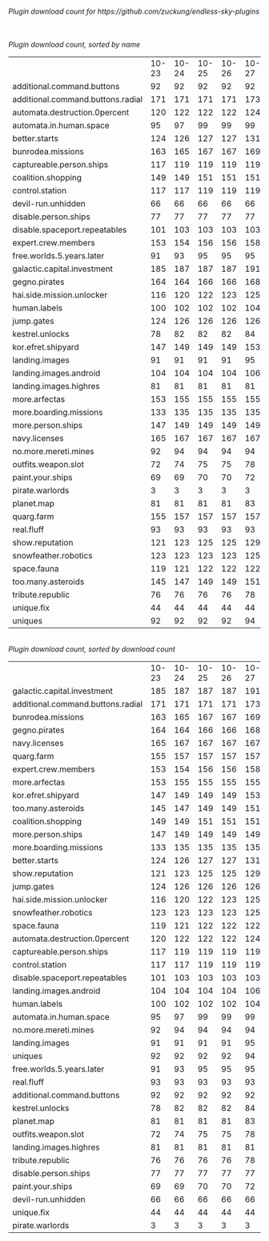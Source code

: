 <h6>Plugin download count for https://github.com/zuckung/endless-sky-plugins<br>
<br>
<h6>Plugin download count, sorted by name<br>
<table>
	<tr>
		<td></td>
		<td>10-23</td>
		<td>10-24</td>
		<td>10-25</td>
		<td>10-26</td>
		<td>10-27</td>
		<td>10-28</td>
		<td>10-29</td>
		<td>today +</td>
	</tr>
	<tr>
		<td>additional.command.buttons</td>
		<td>92</td>
		<td>92</td>
		<td>92</td>
		<td>92</td>
		<td>92</td>
		<td>92</td>
		<td>92</td>
		<td></td>
	</tr>
	<tr>
		<td>additional.command.buttons.radial</td>
		<td>171</td>
		<td>171</td>
		<td>171</td>
		<td>171</td>
		<td>173</td>
		<td>175</td>
		<td>181</td>
		<td>+ 6</td>
	</tr>
	<tr>
		<td>automata.destruction.0percent</td>
		<td>120</td>
		<td>122</td>
		<td>122</td>
		<td>122</td>
		<td>124</td>
		<td>124</td>
		<td>128</td>
		<td>+ 4</td>
	</tr>
	<tr>
		<td>automata.in.human.space</td>
		<td>95</td>
		<td>97</td>
		<td>99</td>
		<td>99</td>
		<td>99</td>
		<td>99</td>
		<td>103</td>
		<td>+ 4</td>
	</tr>
	<tr>
		<td>better.starts</td>
		<td>124</td>
		<td>126</td>
		<td>127</td>
		<td>127</td>
		<td>131</td>
		<td>131</td>
		<td>135</td>
		<td>+ 4</td>
	</tr>
	<tr>
		<td>bunrodea.missions</td>
		<td>163</td>
		<td>165</td>
		<td>167</td>
		<td>167</td>
		<td>169</td>
		<td>173</td>
		<td>178</td>
		<td>+ 5</td>
	</tr>
	<tr>
		<td>captureable.person.ships</td>
		<td>117</td>
		<td>119</td>
		<td>119</td>
		<td>119</td>
		<td>119</td>
		<td>123</td>
		<td>127</td>
		<td>+ 4</td>
	</tr>
	<tr>
		<td>coalition.shopping</td>
		<td>149</td>
		<td>149</td>
		<td>151</td>
		<td>151</td>
		<td>151</td>
		<td>153</td>
		<td>157</td>
		<td>+ 4</td>
	</tr>
	<tr>
		<td>control.station</td>
		<td>117</td>
		<td>117</td>
		<td>119</td>
		<td>119</td>
		<td>119</td>
		<td>121</td>
		<td>125</td>
		<td>+ 4</td>
	</tr>
	<tr>
		<td>devil-run.unhidden</td>
		<td>66</td>
		<td>66</td>
		<td>66</td>
		<td>66</td>
		<td>66</td>
		<td>66</td>
		<td>66</td>
		<td></td>
	</tr>
	<tr>
		<td>disable.person.ships</td>
		<td>77</td>
		<td>77</td>
		<td>77</td>
		<td>77</td>
		<td>77</td>
		<td>77</td>
		<td>81</td>
		<td>+ 4</td>
	</tr>
	<tr>
		<td>disable.spaceport.repeatables</td>
		<td>101</td>
		<td>103</td>
		<td>103</td>
		<td>103</td>
		<td>103</td>
		<td>107</td>
		<td>111</td>
		<td>+ 4</td>
	</tr>
	<tr>
		<td>expert.crew.members</td>
		<td>153</td>
		<td>154</td>
		<td>156</td>
		<td>156</td>
		<td>158</td>
		<td>160</td>
		<td>167</td>
		<td>+ 7</td>
	</tr>
	<tr>
		<td>free.worlds.5.years.later</td>
		<td>91</td>
		<td>93</td>
		<td>95</td>
		<td>95</td>
		<td>95</td>
		<td>95</td>
		<td>99</td>
		<td>+ 4</td>
	</tr>
	<tr>
		<td>galactic.capital.investment</td>
		<td>185</td>
		<td>187</td>
		<td>187</td>
		<td>187</td>
		<td>191</td>
		<td>193</td>
		<td>199</td>
		<td>+ 6</td>
	</tr>
	<tr>
		<td>gegno.pirates</td>
		<td>164</td>
		<td>164</td>
		<td>166</td>
		<td>166</td>
		<td>168</td>
		<td>170</td>
		<td>174</td>
		<td>+ 4</td>
	</tr>
	<tr>
		<td>hai.side.mission.unlocker</td>
		<td>116</td>
		<td>120</td>
		<td>122</td>
		<td>123</td>
		<td>125</td>
		<td>128</td>
		<td>132</td>
		<td>+ 4</td>
	</tr>
	<tr>
		<td>human.labels</td>
		<td>100</td>
		<td>102</td>
		<td>102</td>
		<td>102</td>
		<td>104</td>
		<td>106</td>
		<td>110</td>
		<td>+ 4</td>
	</tr>
	<tr>
		<td>jump.gates</td>
		<td>124</td>
		<td>126</td>
		<td>126</td>
		<td>126</td>
		<td>126</td>
		<td>126</td>
		<td>132</td>
		<td>+ 6</td>
	</tr>
	<tr>
		<td>kestrel.unlocks</td>
		<td>78</td>
		<td>82</td>
		<td>82</td>
		<td>82</td>
		<td>84</td>
		<td>84</td>
		<td>88</td>
		<td>+ 4</td>
	</tr>
	<tr>
		<td>kor.efret.shipyard</td>
		<td>147</td>
		<td>149</td>
		<td>149</td>
		<td>149</td>
		<td>153</td>
		<td>155</td>
		<td>159</td>
		<td>+ 4</td>
	</tr>
	<tr>
		<td>landing.images</td>
		<td>91</td>
		<td>91</td>
		<td>91</td>
		<td>91</td>
		<td>95</td>
		<td>97</td>
		<td>101</td>
		<td>+ 4</td>
	</tr>
	<tr>
		<td>landing.images.android</td>
		<td>104</td>
		<td>104</td>
		<td>104</td>
		<td>104</td>
		<td>106</td>
		<td>106</td>
		<td>110</td>
		<td>+ 4</td>
	</tr>
	<tr>
		<td>landing.images.highres</td>
		<td>81</td>
		<td>81</td>
		<td>81</td>
		<td>81</td>
		<td>81</td>
		<td>81</td>
		<td>85</td>
		<td>+ 4</td>
	</tr>
	<tr>
		<td>more.arfectas</td>
		<td>153</td>
		<td>155</td>
		<td>155</td>
		<td>155</td>
		<td>155</td>
		<td>157</td>
		<td>162</td>
		<td>+ 5</td>
	</tr>
	<tr>
		<td>more.boarding.missions</td>
		<td>133</td>
		<td>135</td>
		<td>135</td>
		<td>135</td>
		<td>135</td>
		<td>135</td>
		<td>141</td>
		<td>+ 6</td>
	</tr>
	<tr>
		<td>more.person.ships</td>
		<td>147</td>
		<td>149</td>
		<td>149</td>
		<td>149</td>
		<td>149</td>
		<td>151</td>
		<td>155</td>
		<td>+ 4</td>
	</tr>
	<tr>
		<td>navy.licenses</td>
		<td>165</td>
		<td>167</td>
		<td>167</td>
		<td>167</td>
		<td>167</td>
		<td>167</td>
		<td>173</td>
		<td>+ 6</td>
	</tr>
	<tr>
		<td>no.more.mereti.mines</td>
		<td>92</td>
		<td>94</td>
		<td>94</td>
		<td>94</td>
		<td>94</td>
		<td>98</td>
		<td>102</td>
		<td>+ 4</td>
	</tr>
	<tr>
		<td>outfits.weapon.slot</td>
		<td>72</td>
		<td>74</td>
		<td>75</td>
		<td>75</td>
		<td>78</td>
		<td>80</td>
		<td>86</td>
		<td>+ 6</td>
	</tr>
	<tr>
		<td>paint.your.ships</td>
		<td>69</td>
		<td>69</td>
		<td>70</td>
		<td>70</td>
		<td>72</td>
		<td>72</td>
		<td>76</td>
		<td>+ 4</td>
	</tr>
	<tr>
		<td>pirate.warlords</td>
		<td>3</td>
		<td>3</td>
		<td>3</td>
		<td>3</td>
		<td>3</td>
		<td>3</td>
		<td>3</td>
		<td></td>
	</tr>
	<tr>
		<td>planet.map</td>
		<td>81</td>
		<td>81</td>
		<td>81</td>
		<td>81</td>
		<td>83</td>
		<td>83</td>
		<td>87</td>
		<td>+ 4</td>
	</tr>
	<tr>
		<td>quarg.farm</td>
		<td>155</td>
		<td>157</td>
		<td>157</td>
		<td>157</td>
		<td>157</td>
		<td>161</td>
		<td>169</td>
		<td>+ 8</td>
	</tr>
	<tr>
		<td>real.fluff</td>
		<td>93</td>
		<td>93</td>
		<td>93</td>
		<td>93</td>
		<td>93</td>
		<td>93</td>
		<td>93</td>
		<td></td>
	</tr>
	<tr>
		<td>show.reputation</td>
		<td>121</td>
		<td>123</td>
		<td>125</td>
		<td>125</td>
		<td>129</td>
		<td>129</td>
		<td>133</td>
		<td>+ 4</td>
	</tr>
	<tr>
		<td>snowfeather.robotics</td>
		<td>123</td>
		<td>123</td>
		<td>123</td>
		<td>123</td>
		<td>125</td>
		<td>125</td>
		<td>129</td>
		<td>+ 4</td>
	</tr>
	<tr>
		<td>space.fauna</td>
		<td>119</td>
		<td>121</td>
		<td>122</td>
		<td>122</td>
		<td>122</td>
		<td>122</td>
		<td>128</td>
		<td>+ 6</td>
	</tr>
	<tr>
		<td>too.many.asteroids</td>
		<td>145</td>
		<td>147</td>
		<td>149</td>
		<td>149</td>
		<td>151</td>
		<td>153</td>
		<td>157</td>
		<td>+ 4</td>
	</tr>
	<tr>
		<td>tribute.republic</td>
		<td>76</td>
		<td>76</td>
		<td>76</td>
		<td>76</td>
		<td>78</td>
		<td>78</td>
		<td>82</td>
		<td>+ 4</td>
	</tr>
	<tr>
		<td>unique.fix</td>
		<td>44</td>
		<td>44</td>
		<td>44</td>
		<td>44</td>
		<td>44</td>
		<td>44</td>
		<td>44</td>
		<td></td>
	</tr>
	<tr>
		<td>uniques</td>
		<td>92</td>
		<td>92</td>
		<td>92</td>
		<td>92</td>
		<td>94</td>
		<td>94</td>
		<td>100</td>
		<td>+ 6</td>
	</tr>
</table>
</h6>
<h6>Plugin download count, sorted by download count<br>
<table>
	<tr>
		<td></td>
		<td>10-23</td>
		<td>10-24</td>
		<td>10-25</td>
		<td>10-26</td>
		<td>10-27</td>
		<td>10-28</td>
		<td>10-29</td>
		<td>today +</td>
	</tr>
	<tr>
		<td>galactic.capital.investment</td>
		<td>185</td>
		<td>187</td>
		<td>187</td>
		<td>187</td>
		<td>191</td>
		<td>193</td>
		<td>199</td>
		<td>+ 6</td>
	</tr>
	<tr>
		<td>additional.command.buttons.radial</td>
		<td>171</td>
		<td>171</td>
		<td>171</td>
		<td>171</td>
		<td>173</td>
		<td>175</td>
		<td>181</td>
		<td>+ 6</td>
	</tr>
	<tr>
		<td>bunrodea.missions</td>
		<td>163</td>
		<td>165</td>
		<td>167</td>
		<td>167</td>
		<td>169</td>
		<td>173</td>
		<td>178</td>
		<td>+ 5</td>
	</tr>
	<tr>
		<td>gegno.pirates</td>
		<td>164</td>
		<td>164</td>
		<td>166</td>
		<td>166</td>
		<td>168</td>
		<td>170</td>
		<td>174</td>
		<td>+ 4</td>
	</tr>
	<tr>
		<td>navy.licenses</td>
		<td>165</td>
		<td>167</td>
		<td>167</td>
		<td>167</td>
		<td>167</td>
		<td>167</td>
		<td>173</td>
		<td>+ 6</td>
	</tr>
	<tr>
		<td>quarg.farm</td>
		<td>155</td>
		<td>157</td>
		<td>157</td>
		<td>157</td>
		<td>157</td>
		<td>161</td>
		<td>169</td>
		<td>+ 8</td>
	</tr>
	<tr>
		<td>expert.crew.members</td>
		<td>153</td>
		<td>154</td>
		<td>156</td>
		<td>156</td>
		<td>158</td>
		<td>160</td>
		<td>167</td>
		<td>+ 7</td>
	</tr>
	<tr>
		<td>more.arfectas</td>
		<td>153</td>
		<td>155</td>
		<td>155</td>
		<td>155</td>
		<td>155</td>
		<td>157</td>
		<td>162</td>
		<td>+ 5</td>
	</tr>
	<tr>
		<td>kor.efret.shipyard</td>
		<td>147</td>
		<td>149</td>
		<td>149</td>
		<td>149</td>
		<td>153</td>
		<td>155</td>
		<td>159</td>
		<td>+ 4</td>
	</tr>
	<tr>
		<td>too.many.asteroids</td>
		<td>145</td>
		<td>147</td>
		<td>149</td>
		<td>149</td>
		<td>151</td>
		<td>153</td>
		<td>157</td>
		<td>+ 4</td>
	</tr>
	<tr>
		<td>coalition.shopping</td>
		<td>149</td>
		<td>149</td>
		<td>151</td>
		<td>151</td>
		<td>151</td>
		<td>153</td>
		<td>157</td>
		<td>+ 4</td>
	</tr>
	<tr>
		<td>more.person.ships</td>
		<td>147</td>
		<td>149</td>
		<td>149</td>
		<td>149</td>
		<td>149</td>
		<td>151</td>
		<td>155</td>
		<td>+ 4</td>
	</tr>
	<tr>
		<td>more.boarding.missions</td>
		<td>133</td>
		<td>135</td>
		<td>135</td>
		<td>135</td>
		<td>135</td>
		<td>135</td>
		<td>141</td>
		<td>+ 6</td>
	</tr>
	<tr>
		<td>better.starts</td>
		<td>124</td>
		<td>126</td>
		<td>127</td>
		<td>127</td>
		<td>131</td>
		<td>131</td>
		<td>135</td>
		<td>+ 4</td>
	</tr>
	<tr>
		<td>show.reputation</td>
		<td>121</td>
		<td>123</td>
		<td>125</td>
		<td>125</td>
		<td>129</td>
		<td>129</td>
		<td>133</td>
		<td>+ 4</td>
	</tr>
	<tr>
		<td>jump.gates</td>
		<td>124</td>
		<td>126</td>
		<td>126</td>
		<td>126</td>
		<td>126</td>
		<td>126</td>
		<td>132</td>
		<td>+ 6</td>
	</tr>
	<tr>
		<td>hai.side.mission.unlocker</td>
		<td>116</td>
		<td>120</td>
		<td>122</td>
		<td>123</td>
		<td>125</td>
		<td>128</td>
		<td>132</td>
		<td>+ 4</td>
	</tr>
	<tr>
		<td>snowfeather.robotics</td>
		<td>123</td>
		<td>123</td>
		<td>123</td>
		<td>123</td>
		<td>125</td>
		<td>125</td>
		<td>129</td>
		<td>+ 4</td>
	</tr>
	<tr>
		<td>space.fauna</td>
		<td>119</td>
		<td>121</td>
		<td>122</td>
		<td>122</td>
		<td>122</td>
		<td>122</td>
		<td>128</td>
		<td>+ 6</td>
	</tr>
	<tr>
		<td>automata.destruction.0percent</td>
		<td>120</td>
		<td>122</td>
		<td>122</td>
		<td>122</td>
		<td>124</td>
		<td>124</td>
		<td>128</td>
		<td>+ 4</td>
	</tr>
	<tr>
		<td>captureable.person.ships</td>
		<td>117</td>
		<td>119</td>
		<td>119</td>
		<td>119</td>
		<td>119</td>
		<td>123</td>
		<td>127</td>
		<td>+ 4</td>
	</tr>
	<tr>
		<td>control.station</td>
		<td>117</td>
		<td>117</td>
		<td>119</td>
		<td>119</td>
		<td>119</td>
		<td>121</td>
		<td>125</td>
		<td>+ 4</td>
	</tr>
	<tr>
		<td>disable.spaceport.repeatables</td>
		<td>101</td>
		<td>103</td>
		<td>103</td>
		<td>103</td>
		<td>103</td>
		<td>107</td>
		<td>111</td>
		<td>+ 4</td>
	</tr>
	<tr>
		<td>landing.images.android</td>
		<td>104</td>
		<td>104</td>
		<td>104</td>
		<td>104</td>
		<td>106</td>
		<td>106</td>
		<td>110</td>
		<td>+ 4</td>
	</tr>
	<tr>
		<td>human.labels</td>
		<td>100</td>
		<td>102</td>
		<td>102</td>
		<td>102</td>
		<td>104</td>
		<td>106</td>
		<td>110</td>
		<td>+ 4</td>
	</tr>
	<tr>
		<td>automata.in.human.space</td>
		<td>95</td>
		<td>97</td>
		<td>99</td>
		<td>99</td>
		<td>99</td>
		<td>99</td>
		<td>103</td>
		<td>+ 4</td>
	</tr>
	<tr>
		<td>no.more.mereti.mines</td>
		<td>92</td>
		<td>94</td>
		<td>94</td>
		<td>94</td>
		<td>94</td>
		<td>98</td>
		<td>102</td>
		<td>+ 4</td>
	</tr>
	<tr>
		<td>landing.images</td>
		<td>91</td>
		<td>91</td>
		<td>91</td>
		<td>91</td>
		<td>95</td>
		<td>97</td>
		<td>101</td>
		<td>+ 4</td>
	</tr>
	<tr>
		<td>uniques</td>
		<td>92</td>
		<td>92</td>
		<td>92</td>
		<td>92</td>
		<td>94</td>
		<td>94</td>
		<td>100</td>
		<td>+ 6</td>
	</tr>
	<tr>
		<td>free.worlds.5.years.later</td>
		<td>91</td>
		<td>93</td>
		<td>95</td>
		<td>95</td>
		<td>95</td>
		<td>95</td>
		<td>99</td>
		<td>+ 4</td>
	</tr>
	<tr>
		<td>real.fluff</td>
		<td>93</td>
		<td>93</td>
		<td>93</td>
		<td>93</td>
		<td>93</td>
		<td>93</td>
		<td>93</td>
		<td></td>
	</tr>
	<tr>
		<td>additional.command.buttons</td>
		<td>92</td>
		<td>92</td>
		<td>92</td>
		<td>92</td>
		<td>92</td>
		<td>92</td>
		<td>92</td>
		<td></td>
	</tr>
	<tr>
		<td>kestrel.unlocks</td>
		<td>78</td>
		<td>82</td>
		<td>82</td>
		<td>82</td>
		<td>84</td>
		<td>84</td>
		<td>88</td>
		<td>+ 4</td>
	</tr>
	<tr>
		<td>planet.map</td>
		<td>81</td>
		<td>81</td>
		<td>81</td>
		<td>81</td>
		<td>83</td>
		<td>83</td>
		<td>87</td>
		<td>+ 4</td>
	</tr>
	<tr>
		<td>outfits.weapon.slot</td>
		<td>72</td>
		<td>74</td>
		<td>75</td>
		<td>75</td>
		<td>78</td>
		<td>80</td>
		<td>86</td>
		<td>+ 6</td>
	</tr>
	<tr>
		<td>landing.images.highres</td>
		<td>81</td>
		<td>81</td>
		<td>81</td>
		<td>81</td>
		<td>81</td>
		<td>81</td>
		<td>85</td>
		<td>+ 4</td>
	</tr>
	<tr>
		<td>tribute.republic</td>
		<td>76</td>
		<td>76</td>
		<td>76</td>
		<td>76</td>
		<td>78</td>
		<td>78</td>
		<td>82</td>
		<td>+ 4</td>
	</tr>
	<tr>
		<td>disable.person.ships</td>
		<td>77</td>
		<td>77</td>
		<td>77</td>
		<td>77</td>
		<td>77</td>
		<td>77</td>
		<td>81</td>
		<td>+ 4</td>
	</tr>
	<tr>
		<td>paint.your.ships</td>
		<td>69</td>
		<td>69</td>
		<td>70</td>
		<td>70</td>
		<td>72</td>
		<td>72</td>
		<td>76</td>
		<td>+ 4</td>
	</tr>
	<tr>
		<td>devil-run.unhidden</td>
		<td>66</td>
		<td>66</td>
		<td>66</td>
		<td>66</td>
		<td>66</td>
		<td>66</td>
		<td>66</td>
		<td></td>
	</tr>
	<tr>
		<td>unique.fix</td>
		<td>44</td>
		<td>44</td>
		<td>44</td>
		<td>44</td>
		<td>44</td>
		<td>44</td>
		<td>44</td>
		<td></td>
	</tr>
	<tr>
		<td>pirate.warlords</td>
		<td>3</td>
		<td>3</td>
		<td>3</td>
		<td>3</td>
		<td>3</td>
		<td>3</td>
		<td>3</td>
		<td></td>
	</tr>
</table>
</h6>
